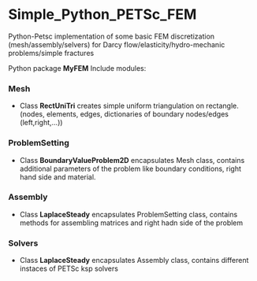 # Simple_Python_PETSc_FEM
Python-Petsc implementation of some basic FEM discretization (mesh/assembly/selvers) for Darcy flow/elasticity/hydro-mechanic problems/simple fractures

Python package **MyFEM**
Include modules:

### Mesh

- Class **RectUniTri** creates simple uniform triangulation on rectangle. (nodes, elements, edges, dictionaries of boundary nodes/edges (left,right,...))
 
### ProblemSetting

- Class **BoundaryValueProblem2D** encapsulates Mesh class, contains additional parameters of the problem like boundary conditions, right hand side and material.

### Assembly

- Class **LaplaceSteady** encapsulates ProblemSetting class, contains methods for assembling matrices and right hadn side of the problem

### Solvers

- Class **LaplaceSteady** encapsulates Assembly class, contains different instaces of PETSc ksp solvers
 